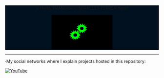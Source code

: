 <div>
  <div align="center" style="background-color:#011120"">
    <p>&gt; Hello, FRANCISCO MIRALLES FERRER here!</p>
    <img width="200px" src="./Engranaje.gif">
  </div>
  <hr>
  <p>·My social networks where I explain projects hosted in this repository:</p>
  <a href="https://www.youtube.com/@FMirallesF" target="_blank">
    <img src="https://upload.wikimedia.org/wikipedia/commons/4/42/YouTube_icon_%282013-2017%29.png" alt="YouTube" width="40px">
  </a>
</div>
